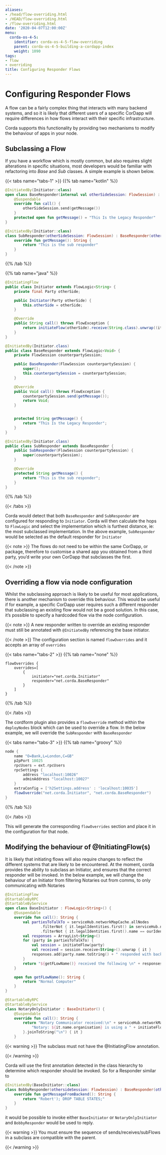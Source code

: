 ```yaml
---
aliases:
- /head/flow-overriding.html
- /HEAD/flow-overriding.html
- /flow-overriding.html
date: '2020-04-07T12:00:00Z'
menu:
  corda-os-4-5:
    identifier: corda-os-4-5-flow-overriding
    parent: corda-os-4-5-building-a-cordapp-index
    weight: 1090
tags:
- flow
- overriding
title: Configuring Responder Flows
---
```





# Configuring Responder Flows

A flow can be a fairly complex thing that interacts with many backend systems, and so it is likely that different users
of a specific CorDapp will require differences in how flows interact with their specific infrastructure.

Corda supports this functionality by providing two mechanisms to modify the behaviour of apps in your node.


## Subclassing a Flow

If you have a workflow which is mostly common, but also requires slight alterations in specific situations, most developers would be familiar
with refactoring into *Base* and *Sub* classes. A simple example is shown below.

{{< tabs name="tabs-1" >}}
{{% tab name="kotlin" %}}
```kotlin
@InitiatedBy(Initiator::class)
open class BaseResponder(internal val otherSideSession: FlowSession) : FlowLogic<Unit>() {
    @Suspendable
    override fun call() {
        otherSideSession.send(getMessage())
    }
    protected open fun getMessage() = "This Is the Legacy Responder"
}

@InitiatedBy(Initiator::class)
class SubResponder(otherSideSession: FlowSession) : BaseResponder(otherSideSession) {
    override fun getMessage(): String {
        return "This is the sub responder"
    }
}
```
{{% /tab %}}

{{% tab name="java" %}}
```java
@InitiatingFlow
public class Initiator extends FlowLogic<String> {
    private final Party otherSide;

    public Initiator(Party otherSide) {
        this.otherSide = otherSide;
    }

    @Override
    public String call() throws FlowException {
        return initiateFlow(otherSide).receive(String.class).unwrap((it) -> it);
    }
}

@InitiatedBy(Initiator.class)
public class BaseResponder extends FlowLogic<Void> {
    private FlowSession counterpartySession;

    public BaseResponder(FlowSession counterpartySession) {
        super();
        this.counterpartySession = counterpartySession;
    }

    @Override
    public Void call() throws FlowException {
        counterpartySession.send(getMessage());
        return Void;
    }


    protected String getMessage() {
        return "This Is the Legacy Responder";
    }
}

@InitiatedBy(Initiator.class)
public class SubResponder extends BaseResponder {
    public SubResponder(FlowSession counterpartySession) {
        super(counterpartySession);
    }

    @Override
    protected String getMessage() {
        return "This is the sub responder";
    }
}
```
{{% /tab %}}

{{< /tabs >}}

Corda would detect that both `BaseResponder` and `SubResponder` are configured for responding to `Initiator`.
Corda will then calculate the hops to `FlowLogic` and select the implementation which is furthest distance, ie: the most subclassed implementation.
In the above example, `SubResponder` would be selected as the default responder for `Initiator`

{{< note >}}
The flows do not need to be within the same CorDapp, or package, therefore to customise a shared app you obtained from a third party, you’d write your own CorDapp that subclasses the first.

{{< /note >}}

## Overriding a flow via node configuration

Whilst the subclassing approach is likely to be useful for most applications, there is another mechanism to override this behaviour.
This would be useful if for example, a specific CorDapp user requires such a different responder that subclassing an existing flow
would not be a good solution. In this case, it’s possible to specify a hardcoded flow via the node configuration.

{{< note >}}
A new responder written to override an existing responder must still be annotated with `@InitiatedBy` referencing the base initiator.

{{< /note >}}
The configuration section is named `flowOverrides` and it accepts an array of `overrides`

{{< tabs name="tabs-2" >}}
{{% tab name="none" %}}
```none
flowOverrides {
    overrides=[
        {
            initiator="net.corda.Initiator"
            responder="net.corda.BaseResponder"
        }
    ]
}
```
{{% /tab %}}

{{< /tabs >}}

The cordform plugin also provides a `flowOverride` method within the `deployNodes` block which can be used to override a flow. In the below example, we will override
the `SubResponder` with `BaseResponder`

{{< tabs name="tabs-3" >}}
{{% tab name="groovy" %}}
```groovy
node {
    name "O=Bank,L=London,C=GB"
    p2pPort 10025
    rpcUsers = ext.rpcUsers
    rpcSettings {
        address "localhost:10026"
        adminAddress "localhost:10027"
    }
    extraConfig = ['h2Settings.address' : 'localhost:10035']
    flowOverride("net.corda.Initiator", "net.corda.BaseResponder")
}
```
{{% /tab %}}

{{< /tabs >}}

This will generate the corresponding `flowOverrides` section and place it in the configuration for that node.


## Modifying the behaviour of @InitiatingFlow(s)

It is likely that initiating flows will also require changes to reflect the different systems that are likely to be encountered.
At the moment, corda provides the ability to subclass an Initiator, and ensures that the correct responder will be invoked.
In the below example, we will change the behaviour of an Initiator from filtering Notaries out from comms, to only communicating with Notaries


```kotlin
@InitiatingFlow
@StartableByRPC
@StartableByService
open class BaseInitiator : FlowLogic<String>() {
    @Suspendable
    override fun call(): String {
        val partiesToTalkTo = serviceHub.networkMapCache.allNodes
                .filterNot { it.legalIdentities.first() in serviceHub.networkMapCache.notaryIdentities }
                .filterNot { it.legalIdentities.first().name == ourIdentity.name }.map { it.legalIdentities.first() }
        val responses = ArrayList<String>()
        for (party in partiesToTalkTo) {
            val session = initiateFlow(party)
            val received = session.receive<String>().unwrap { it }
            responses.add(party.name.toString() + " responded with backend: " + received)
        }
        return "${getFLowName()} received the following \n" + responses.joinToString("\n") { it }
    }

    open fun getFLowName(): String {
        return "Normal Computer"
    }
}

@StartableByRPC
@StartableByService
class NotaryOnlyInitiator : BaseInitiator() {
    @Suspendable
    override fun call(): String {
        return "Notary Communicator received:\n" + serviceHub.networkMapCache.notaryIdentities.map {
            "Notary: ${it.name.organisation} is using a " + initiateFlow(it).receive<String>().unwrap { it }
        }.joinToString("\n") { it }
    }
```




{{< warning >}}
The subclass must not have the @InitiatingFlow annotation.

{{< /warning >}}


Corda will use the first annotation detected in the class hierarchy to determine which responder should be invoked. So for a Responder similar to


```kotlin
@InitiatedBy(BaseInitiator::class)
class BobbyResponder(othersideSession: FlowSession) : BaseResponder(othersideSession) {
    override fun getMessageFromBackend(): String {
        return "Robert'); DROP TABLE STATES;"
    }
}
```



it would be possible to invoke either `BaseInitiator` or `NotaryOnlyInitiator` and `BobbyResponder` would be used to reply.


{{< warning >}}
You must ensure the sequence of sends/receives/subFlows in a subclass are compatible with the parent.

{{< /warning >}}


